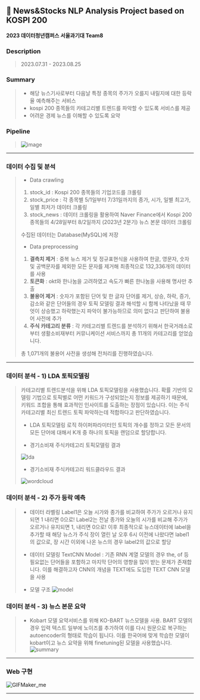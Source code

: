 ## 📰 News&Stocks NLP Analysis Project based on KOSPI 200

**2023 데이터청년캠퍼스 서울과기대 Team8** 
<br>

### Description
> 2023.07.31 - 2023.08.25

### Summary

> * 해당 뉴스기사로부터 다음날 특정 종목의 주가가 오를지 내릴지에 대한 등락율 예측해주는 서비스
> * kospi 200 종목들의 카테고리별 트렌드를 파악할 수 있도록 서비스를 제공
> * 어려운 경제 뉴스를 이해할 수 있도록 요약

### Pipeline

> ![image](https://github.com/phrabit/Kdata_StockNewsAnalysis_Team8/assets/70180003/78501c90-12c8-4c18-b238-8bfc8de162d9)


---
 
 ### 데이터 수집 및 분석
 
> - Data crawling
>
> 1) stock_id : Kospi 200 종목들의 기업코드를 크롤링
> 2) stock_price : 각 종목별 5/1일부터 7/31일까지의 종가, 시가, 일별 최고가, 일별 최저가 데이터 크롤링
> 3) stock_news : 데이터 크롤링을 활용하여 Naver Finance에서 Kospi 200 종목들의 4/28일부터 8/2일까지 (2023년 2분기) 뉴스 본문 데이터 크롤링
> 
> 수집된 데이터는 Database(MySQL)에 저장 
>
>
>
>
> - Data preprocessing 
>
> 1. <strong>결측치 제거</strong> : 중복 뉴스 제거 및  정규표현식을 사용하여 한글, 영문자, 숫자 및 공백문자를 제외한 모든 문자를 제거해 최종적으로 132,336개의 데이터를 사용
> 2. <strong>토큰화</strong> : okt와 한나눔을 고려하였고 속도가 빠른 한나눔을 사용해 명사만 추출
> 3. <strong>불용어 제거</strong> : 숫자가 포함된 단어 및 한 글자 단어를 제거, 상승, 하락, 증가, 감소와 같은 단어들의 경우 토픽 모델링 결과 해석할 시 함께 나타났을 때 무엇이 상승했고 하락했는지 파악이 불가능하므로 의미 없다고 판단하여 불용어 사전에 추가
> 4. <strong>주식 카테고리 분류</strong> : 각 카테고리별 트렌드를 분석하기 위해서 한국거래소로부터 생활소비재부터 커뮤니케이션 서비스까지 총 11개의 카테고리를 얻었습니다.
> 
> 총 1,071개의 불용어 사전을 생성해 전처리를 진행하였습니다.

---

### 데이터 분석 - 1) LDA 토픽모델링 

> 카테고리별 트렌드분석을 위해 LDA 토픽모델링을 사용했습니다. 확률 기반의 모델링 기법으로 토픽별로 어떤 키워드가 구성되었는지 정보를 제공하기 때문에, 키워드 조합을 통해 효과적인 인사이트를 도출하는 장점이 있습니다. 이는 주식 카테고리별 최신 트렌드 토픽 파악하는데 적합하다고 판단하였습니다.
> 
> - LDA 토픽모델링 로직
> 하이퍼파라미터인 토픽의 개수를 정하고 모든 문서의 모든 단어에 대해서 K개 중 하나의 토픽을 랜덤으로 할당합니다.
>
> - 경기소비재 주식카테고리 토픽모델링 결과
>   
> ![lda](https://github.com/phrabit/Kdata_StockNewsAnalysis_Team8/assets/70180003/7133a2e4-d210-4f4d-98d5-e7dd98126759)
>
> 
> - 경기소비재 주식카테고리 워드클라우드 결과
>   
> ![wordcloud](https://github.com/phrabit/Kdata_StockNewsAnalysis_Team8/assets/70180003/36c5c5e8-5bea-40b4-884e-1355cf5d7658)
>



### 데이터 분석 - 2) 주가 등락 예측

> - 데이터 라벨링
> Label1은 오늘 시가와 종가를 비교하여 주가가 오르거나 유지되면 1 내리면 0으로!
> Label2는 전날 종가와 오늘의 시가를 비교해 주가가 오르거나 유지되면 1, 내리면 0으로!
> 이후 최종적으로 뉴스데이터에 label을 추가할 때 해당 뉴스가 주식 장이 열린 날 오후 6시 이전에 나왔다면 label1의 값으로, 장 시간 이외에 나온 뉴스의 경우 label2의 값으로 할당
>
> - 데이터 모델링
> TextCNN Model : 기존 RNN 계열 모델의 경우 the, of 등 필요없는 단어들을 포함하고 마지막 단어의 영향을 많이 받는 문제가 존재합니다. 이를 해결하고자 CNN의 개념을 TEXT에도 도입한 TEXT CNN 모델을 사용
>
> - 모델 구조
> ![model](https://github.com/phrabit/Kdata_StockNewsAnalysis_Team8/assets/70180003/4237348a-0dee-491e-9b50-dd19f7268073)



### 데이터 분석 - 3) 뉴스 본문 요약

> - Kobart 모델
> 요약서비스를 위해 KO-BART 뉴스모델을 사용.
> BART 모델의 경우 입력 텍스트 일부에 노이즈를 추가하여 이를 다시 원문으로 복구하는 autoencoder의 형태로 학습이 됩니다. 이를 한국어에 맞게 학습한 모델이 kobart이고 뉴스 요약을 위해 finetuning된 모델을 사용했습니다.
> ![summary](https://github.com/phrabit/Kdata_StockNewsAnalysis_Team8/assets/70180003/1f46b634-285c-4a38-89eb-7af43772fc46)

---

### Web 구현

![GIFMaker_me](https://github.com/phrabit/Kdata_StockNewsAnalysis/assets/70180003/7d0774d5-c29f-4ae2-aa5d-a90c63350dc6)




---
